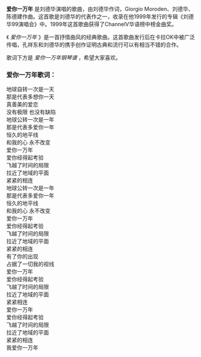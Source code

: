 

**爱你一万年** 是刘德华演唱的歌曲，由刘德华作词，Giorgio
Moroden、刘德华、陈德建作曲。这首歌是刘德华的代表作之一，收录在他1999年发行的专辑《刘德华99演唱会》中。1999年这首歌曲获得了ChannelV华语榜中榜金曲奖。

  
《 _爱你一万年_ 》是一首抒情曲风的经典歌曲。这首歌曲发行后在卡拉OK中被广泛传唱，孔祥东和刘德华的携手创作证明古典和流行可以有相当不错的合作。

  
歌词下方是 _爱你一万年钢琴谱_ ，希望大家喜欢。

### 爱你一万年歌词：

地球自转一次是一天  
那是代表多想你一天  
真善美的爱恋  
没有极限 也没有缺陷  
地球公转一次是一年  
那是代表多爱你一年  
恒久的地平线  
和我的心 永不改变  
爱你一万年  
爱你经得起考验  
飞越了时间的局限  
拉近了地域的平面  
紧紧的相连  
地球公转一次是一年  
那是代表多爱你一年  
恒久的地平线  
和我的心 永不改变  
爱你一万年  
爱你经得起考验  
飞越了时间的局限  
拉近了地域的平面  
紧紧的相连  
有了你的出现  
占据了一切我的视线  
爱你一万年  
爱你经得起考验  
飞越了时间的局限  
拉近了地域的平面  
紧紧相连  
爱你一万年  
爱你经得起考验  
飞越了时间的局限  
拉近了地域的平面  
紧紧的相连  
我爱你一万年

